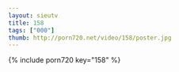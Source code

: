 ```yaml
--- 
layout: sieutv
title: 158
tags: ["000"]
thumb: http://porn720.net/video/158/poster.jpg
---
```

{% include porn720 key="158" %} 

